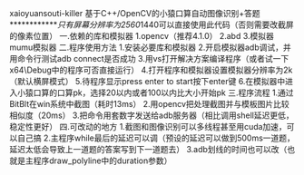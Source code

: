 xaioyuansouti-killer
基于C++/OpenCV的小猿口算自动图像识别+答题
*************只有屏幕分辨率为2560*1440可以直接使用此代码（否则需要改截屏的像素位置）
一.依赖的库和模拟器
    1.opencv（推荐4.1.0）
    2.abd
    3.模拟器mumu模拟器
二.程序使用方法
    1.安装必要库和模拟器
    2.开启模拟器adb调试，并用命令行测试adb connect是否成功
    3.用vs打开解决方案编译程序（或者试一下x64\Debug中的程序可否直接运行）
    4.打开程序和模拟器设置模拟器分辨率为2k（默认横屏模式）
    5.待程序显示press enter to start按下enter键
    6.在模拟器中进入小猿口算的口算pk，选择20以内或者100以内比大小开始pk
三.程序流程
    1.通过BitBlt在win系统中截图（耗时13ms）
    2.用opencv把处理截图并与模板图片比较相似度（20ms）
    3.把命令用套数字发送给adb服务器（相比调用shell延迟更低，稳定性更好）
四.可改动的地方
    1.截图和图像识别可以多线程甚至用cuda加速，可以自己搞
    2.主程序while最后的延迟可以调（预设的延迟可以做到500ms一道题，延迟太低会导致上一道题的答案写到下一道题去）
    3.adb划线的时间也可以改（也就是主程序draw_polyline中的duration参数）
